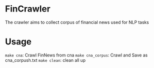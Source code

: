 # FinCrawler
The crawler aims to collect corpus of financial news used for NLP tasks

# Usage
`make cna`: Crawl FinNews from cna
`make cna_corpus`: Crawl and Save as cna_corpush.txt
`make clean`: clean all up

